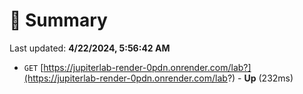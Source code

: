 # 📖 Summary
Last updated: **4/22/2024, 5:56:42 AM**

- `GET` [https://jupiterlab-render-0pdn.onrender.com/lab?](https://jupiterlab-render-0pdn.onrender.com/lab?) - **Up** (232ms)
